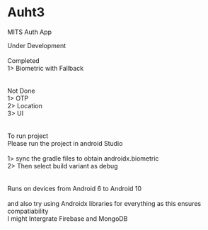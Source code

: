 # Auht3
MITS Auth App

Under Development
<br>
<br>
Completed<br>
1> Biometric with Fallback 
<br>
<br>
<br>
Not Done<br>
1> OTP <br>
2> Location<br>
3> UI <br>
<br>
<br>
To run project<br> 
Please run the project in android Studio<br>
<br>1> sync the gradle files to obtain androidx.biometric
<br>2> Then select build variant as debug 
<br>
<br>
<br>Runs on devices from Android 6 to  Android 10
<br>
<br>and also try using Androidx libraries for everything as this ensures compatiability
<br>I might Intergrate Firebase and MongoDB
